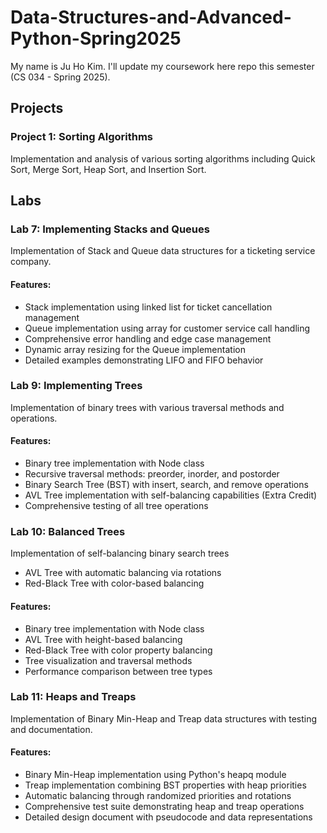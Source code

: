 # Data-Structures-and-Advanced-Python-Spring2025

My name is Ju Ho Kim.
I'll update my coursework here repo this semester (CS 034 - Spring 2025).

## Projects

### Project 1: Sorting Algorithms
Implementation and analysis of various sorting algorithms including Quick Sort, Merge Sort, Heap Sort, and Insertion Sort.

## Labs

### Lab 7: Implementing Stacks and Queues
Implementation of Stack and Queue data structures for a ticketing service company.

#### Features:
- Stack implementation using linked list for ticket cancellation management
- Queue implementation using array for customer service call handling
- Comprehensive error handling and edge case management
- Dynamic array resizing for the Queue implementation
- Detailed examples demonstrating LIFO and FIFO behavior

### Lab 9: Implementing Trees
Implementation of binary trees with various traversal methods and operations.

#### Features:
- Binary tree implementation with Node class
- Recursive traversal methods: preorder, inorder, and postorder
- Binary Search Tree (BST) with insert, search, and remove operations
- AVL Tree implementation with self-balancing capabilities (Extra Credit)
- Comprehensive testing of all tree operations

### Lab 10: Balanced Trees
Implementation of self-balancing binary search trees
  - AVL Tree with automatic balancing via rotations
  - Red-Black Tree with color-based balancing

#### Features:
  - Binary tree implementation with Node class
  - AVL Tree with height-based balancing
  - Red-Black Tree with color property balancing
  - Tree visualization and traversal methods
  - Performance comparison between tree types

### Lab 11: Heaps and Treaps
Implementation of Binary Min-Heap and Treap data structures with testing and documentation.

#### Features:
- Binary Min-Heap implementation using Python's heapq module
- Treap implementation combining BST properties with heap priorities
- Automatic balancing through randomized priorities and rotations
- Comprehensive test suite demonstrating heap and treap operations
- Detailed design document with pseudocode and data representations